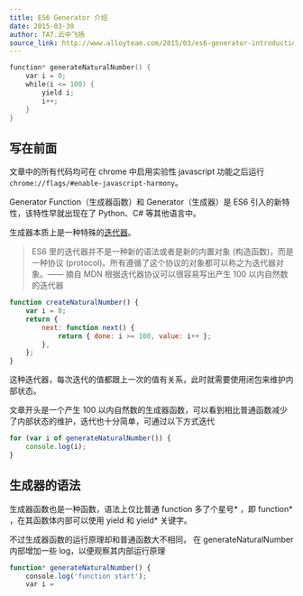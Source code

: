 ```yaml
---
title: ES6 Generator 介绍
date: 2015-03-30
author: TAT.云中飞扬
source_link: http://www.alloyteam.com/2015/03/es6-generator-introduction/
---
```


<!-- {% raw %} - for jekyll -->

```c
function* generateNaturalNumber() {
    var i = 0;
    while(i <= 100) {
        yield i;
        i++;
    }
}
```

## 写在前面

文章中的所有代码均可在 chrome 中启用实验性 javascript 功能之后运行 `chrome://flags/#enable-javascript-harmony`。

Generator Function（生成器函数）和 Generator（生成器）是 ES6 引入的新特性，该特性早就出现在了 Python、C# 等其他语言中。

生成器本质上是一种特殊的[迭代器](https://developer.mozilla.org/zh-CN/docs/Web/JavaScript/Guide/The_Iterator_protocol)。

> ES6 里的迭代器并不是一种新的语法或者是新的内置对象 (构造函数)，而是一种协议 (protocol)。所有遵循了这个协议的对象都可以称之为迭代器对象。—— 摘自 MDN 根据迭代器协议可以很容易写出产生 100 以内自然数的迭代器

```javascript
function createNaturalNumber() {
    var i = 0;
    return {
        next: function next() {
            return { done: i >= 100, value: i++ };
        },
    };
}
```

这种迭代器，每次迭代的值都跟上一次的值有关系，此时就需要使用闭包来维护内部状态。

文章开头是一个产生 100 以内自然数的生成器函数，可以看到相比普通函数减少了内部状态的维护，迭代也十分简单，可通过以下方式迭代

```javascript
for (var i of generateNaturalNumber()) {
    console.log(i);
}
```

## 生成器的语法

生成器函数也是一种函数，语法上仅比普通 function 多了个星号\* ，即 function\* ，在其函数体内部可以使用 yield 和 yield\* 关键字。

不过生成器函数的运行原理却和普通函数大不相同， 在 generateNaturalNumber 内部增加一些 log，以便观察其内部运行原理

```javascript
function* generateNaturalNumber() {
    console.log('function start');
    var i =
```


<!-- {% endraw %} - for jekyll -->